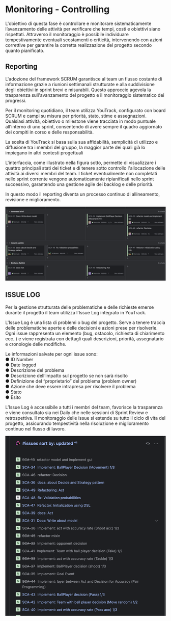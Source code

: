 # Monitoring - Controlling
L'obiettivo di questa fase è controllare e monitorare sistematicamente l’avanzamento delle attività per verificare che tempi, costi e obiettivi siano rispettati. Attraverso il monitoraggio è possibile individuare tempestivamente eventuali scostamenti o criticità, intervenendo con azioni correttive per garantire la corretta realizzazione del progetto secondo quanto pianificato.

## Reporting
L'adozione del framework SCRUM garantisce al team un flusso costante di informazione grazie a riunioni settimanali strutturate e alla suddivisione degli obiettivi in sprint brevi e misurabili. Questo approccio agevola la trasparenza sull'avanzamento del progetto e il monitoraggio sistematico dei progressi.

Per il monitoring quotidiano, il team utilizza YouTrack, configurato con board SCRUM e campi su misura per priorità, stato, stime e assegnazioni. Qualsiasi attività, obiettivo o milestone viene tracciata in modo puntuale all'interno di uno sprint, consentendo di avere sempre il quadro aggiornato dei compiti in corso e delle responsabilità.

La scelta di YouTrack si basa sulla sua affidabilità, semplicità di utilizzo e diffusione tra i membri del gruppo, la maggior parte dei quali già lo impiegano in altri contesti progettuali

L'interfaccia, come illustrato nella figura sotto, permette di visualizzare i quattro principali stati dei ticket e di tenere sotto controllo l'allocazione delle attività ai diversi membri del team. I ticket eventualmente non completati nello sprint corrente vengono automaticamente ripianificati nello sprint successivo, garantendo una gestione agile dei backlog e delle priorità.

In questo modo il reporting diventa un processo continuo di allineamento, revisione e miglioramento.

![YouTrack](resources/tasks.png)

## ISSUE LOG

Per la gestione strutturata delle problematiche e delle richieste emerse durante il progetto il team utilizza l'Issue Log integrato in YouTrack.

L'Issue Log è una lista di problemi o bug del progetto. Serve a tenere traccia delle problematiche aperte e delle decisioni e azioni prese per risolverle. Ogni issue rappresenta un elemento (bug, ostacolo, richiesta di chiarimento ecc..) e viene registrata con dettagli quali descrizioni, priorità, assegnatario e cronologie delle modifiche.

Le informazioni salvate per ogni issue sono:
<br> ● ID Number
<br> ● Date logged
<br> ● Descrizione del problema
<br> ● Descrizione dell’impatto sul progetto se non sarà risolto
<br> ● Definizione del “proprietario” del problema (problem owner)
<br> ● Azione che deve essere intrapresa per risolvere il problema
<br> ● Stato
<br> ● Esito

L’Issue Log è accessibile a tutti i membri del team, favorisce la trasparenza e viene consultato sia nei Daily che nelle sessioni di Sprint Review e retrospettiva. Il monitoraggio delle issue si estende su tutto il ciclo di vita del progetto, assicurando tempestività nella risoluzione e miglioramento continuo nel flusso di lavoro.

![issue Log](resources/issue.png)